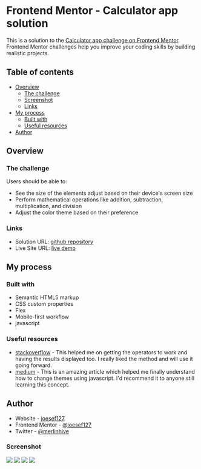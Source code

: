 # Frontend Mentor - Calculator app solution

This is a solution to the [Calculator app challenge on Frontend Mentor](https://www.frontendmentor.io/challenges/calculator-app-9lteq5N29). Frontend Mentor challenges help you improve your coding skills by building realistic projects. 

## Table of contents

- [Overview](#overview)
  - [The challenge](#the-challenge)
  - [Screenshot](#screenshot)
  - [Links](#links)
- [My process](#my-process)
  - [Built with](#built-with)
  - [Useful resources](#useful-resources)
- [Author](#author)


## Overview

### The challenge

Users should be able to:

- See the size of the elements adjust based on their device's screen size
- Perform mathematical operations like addition, subtraction, multiplication, and division
- Adjust the color theme based on their preference

### Links

- Solution URL: [github repository](https://github.com/Joesef127/mini-calculator/)
- Live Site URL: [live demo](https://minicalc.netlify.app)


## My process

### Built with

- Semantic HTML5 markup
- CSS custom properties
- Flex
- Mobile-first workflow
- javascript

### Useful resources

- [stackoverflow](https://www.stackoverflow.com) - This helped me on getting the operators to work and having the results displayed too. I really liked the method and will use it going forward.
- [medium](https://medium.com/@haxzie/dark-and-light-theme-switcher-using-css-variables-and-pure-javascript-zocada-dd0059d72fa2) - This is an amazing article which helped me finally understand how to change themes using javascript. I'd recommend it to anyone still learning this concept.


## Author

- Website - [joesef127](https://www.github.com/joesef127)
- Frontend Mentor - [@joesef127](https://www.frontendmentor.io/profile/joesef127)
- Twitter - [@merlinhive](https://www.twitter.com/merlinhive)

### Screenshot

![](./design/darkMode-active.png)
![](./design/darkMode-inactive.png)
![](./design/lightMode-active.png)
![](./design/lightMode-inactive.png)
